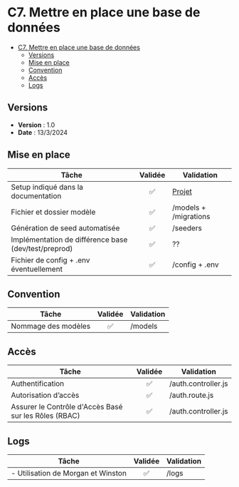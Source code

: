 # C7. Mettre en place une base de données

- [C7. Mettre en place une base de données](#c7-mettre-en-place-une-base-de-données)
  - [Versions](#versions)
  - [Mise en place](#mise-en-place)
  - [Convention](#convention)
  - [Accès](#accès)
  - [Logs](#logs)

## Versions

- **Version** : 1.0
- **Date** : 13/3/2024

## Mise en place

| Tâche                                                | Validée | Validation |
| ---------------------------------------------------- | :-----: | ---------- |
| Setup indiqué dans la documentation                  |   ✅    |    [Projet](https://github.com/ThibaultGdf/BookingServer)        |
| Fichier et dossier modèle                            |   ✅    |     /models + /migrations      |
| Génération de seed automatisée                       |   ✅    |     /seeders       |
| Implémentation de différence base (dev/test/preprod) |   ✅    |     ??       |
| Fichier de config + .env éventuellement              |   ✅    |      /config + .env      |

## Convention

| Tâche               | Validée | Validation |
| ------------------- | :-----: | ---------- |
| Nommage des modèles |   ✅    |     /models       |

## Accès

| Tâche                                                 | Validée | Validation |
| ----------------------------------------------------- | :-----: | ---------- |
| Authentification                                      |   ✅    |      /auth.controller.js      |
| Autorisation d’accès                                  |   ✅    |      /auth.route.js      |
| Assurer le Contrôle d'Accès Basé sur les Rôles (RBAC) |   ✅    |      /auth.controller.js      |

## Logs

| Tâche                                  | Validée | Validation |
| -------------------------------------- | :-----: | ---------- |
| - Utilisation de Morgan et Winston     |   ✅    |      /logs      |
